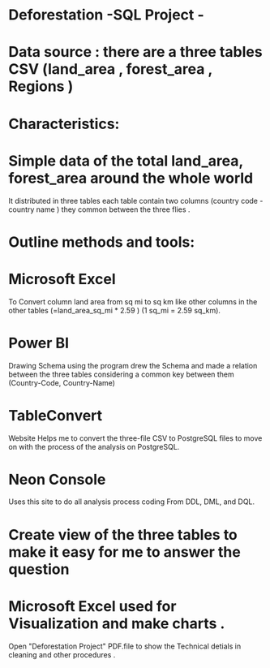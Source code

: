 # Deforestation  -SQL Project -

# Data source : there are a three tables CSV (land_area , forest_area , Regions ) 

# Characteristics:

# Simple data of the total land_area, forest_area around the whole world 
It distributed in three tables each table contain two columns (country code - country name ) they common between the three flies . 

# Outline methods and tools:

# Microsoft Excel
To Convert column land area from sq mi to sq km like other columns in the other tables (=land_area_sq_mi * 2.59 ) (1 sq_mi = 2.59 sq_km). 
# Power BI
Drawing Schema using the  program drew the Schema and made a relation between the three tables considering a common key between them (Country-Code, Country-Name) 
# TableConvert 
Website Helps me to convert the three-file CSV to PostgreSQL files to move on with the process of the analysis on PostgreSQL. 
# Neon Console
Uses this site to do all analysis process coding From DDL, DML, and DQL. 
# Create view of the three tables to make it easy for me to answer the question 
# Microsoft Excel  used for Visualization and make charts .   

Open "Deforestation Project" PDF.file to show the Technical detials in cleaning and other procedures . 
